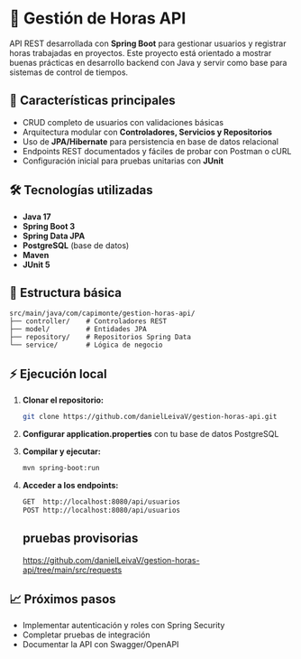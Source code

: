 # 📌 Gestión de Horas API

API REST desarrollada con **Spring Boot** para gestionar usuarios y registrar horas trabajadas en proyectos. Este proyecto está orientado a mostrar buenas prácticas en desarrollo backend con Java y servir como base para sistemas de control de tiempos.

## 🚀 Características principales

- CRUD completo de usuarios con validaciones básicas
- Arquitectura modular con **Controladores, Servicios y Repositorios**
- Uso de **JPA/Hibernate** para persistencia en base de datos relacional
- Endpoints REST documentados y fáciles de probar con Postman o cURL
- Configuración inicial para pruebas unitarias con **JUnit**

## 🛠️ Tecnologías utilizadas

- **Java 17**
- **Spring Boot 3**
- **Spring Data JPA**
- **PostgreSQL** (base de datos)
- **Maven**
- **JUnit 5**

## 📂 Estructura básica

```
src/main/java/com/capimonte/gestion-horas-api/
├── controller/    # Controladores REST
├── model/         # Entidades JPA
├── repository/    # Repositorios Spring Data
└── service/       # Lógica de negocio
```

## ⚡ Ejecución local

1. **Clonar el repositorio:**
   ```bash
   git clone https://github.com/danielLeivaV/gestion-horas-api.git
   ```

2. **Configurar application.properties** con tu base de datos PostgreSQL

3. **Compilar y ejecutar:**
   ```bash
   mvn spring-boot:run
   ```

4. **Acceder a los endpoints:**
   ```bash
   GET  http://localhost:8080/api/usuarios
   POST http://localhost:8080/api/usuarios
   ```
   ## pruebas provisorias

   https://github.com/danielLeivaV/gestion-horas-api/tree/main/src/requests

## 📈 Próximos pasos

- Implementar autenticación y roles con Spring Security
- Completar pruebas de integración
- Documentar la API con Swagger/OpenAPI
